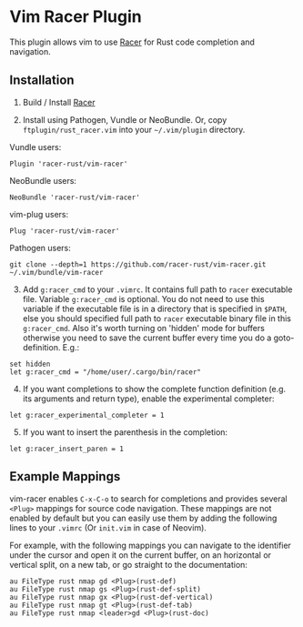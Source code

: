 # Vim Racer Plugin

This plugin allows vim to use [Racer](http://github.com/phildawes/racer) for Rust code completion and navigation.

## Installation

1. Build / Install [Racer](http://github.com/phildawes/racer)

2. Install using Pathogen, Vundle or NeoBundle. Or, copy `ftplugin/rust_racer.vim` into your `~/.vim/plugin` directory.

  Vundle users:
  ```
  Plugin 'racer-rust/vim-racer'
  ```

  NeoBundle users:
  ```
  NeoBundle 'racer-rust/vim-racer'
  ```
  
  vim-plug users:
  ```
  Plug 'racer-rust/vim-racer'
  ```
  
  Pathogen users:
  ```
  git clone --depth=1 https://github.com/racer-rust/vim-racer.git ~/.vim/bundle/vim-racer
  ```

3. Add `g:racer_cmd` to your `.vimrc`. It contains full path to `racer` executable file.
Variable `g:racer_cmd` is optional. You do not need to use this variable if the executable file is in a directory that is specified in `$PATH`, else you should specified full path to `racer` executable binary file in this `g:racer_cmd`. Also it's worth turning on 'hidden' mode for buffers otherwise you need to save the current buffer every time you do a goto-definition. E.g.:

  ```
  set hidden
  let g:racer_cmd = "/home/user/.cargo/bin/racer"
  ```

4. If you want completions to show the complete function definition (e.g. its arguments and return type), enable the experimental completer:

  ```
  let g:racer_experimental_completer = 1
  ```

5. If you want to insert the parenthesis in the completion:

  ```
  let g:racer_insert_paren = 1
  ```

## Example Mappings

vim-racer enables `C-x-C-o` to search for completions and provides several
`<Plug>` mappings for source code navigation. These mappings are not enabled by
default but you can easily use them by adding the following lines to your
`.vimrc` (Or `init.vim` in case of Neovim). 

For example, with the following mappings you can navigate to the identifier under
the cursor and open it on the current buffer, on an horizontal or vertical split, on a new tab,
or go straight to the documentation:

```
au FileType rust nmap gd <Plug>(rust-def)
au FileType rust nmap gs <Plug>(rust-def-split)
au FileType rust nmap gx <Plug>(rust-def-vertical)
au FileType rust nmap gt <Plug>(rust-def-tab)
au FileType rust nmap <leader>gd <Plug>(rust-doc)
```
